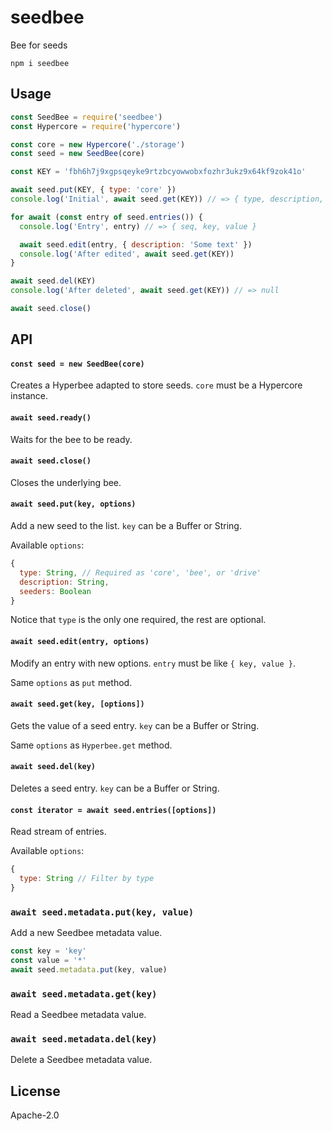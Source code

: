 # seedbee

Bee for seeds

```
npm i seedbee
```

## Usage
```js
const SeedBee = require('seedbee')
const Hypercore = require('hypercore')

const core = new Hypercore('./storage')
const seed = new SeedBee(core)

const KEY = 'fbh6h7j9xgpsqeyke9rtzbcyowwobxfozhr3ukz9x64kf9zok41o'

await seed.put(KEY, { type: 'core' })
console.log('Initial', await seed.get(KEY)) // => { type, description, seeders }

for await (const entry of seed.entries()) {
  console.log('Entry', entry) // => { seq, key, value }

  await seed.edit(entry, { description: 'Some text' })
  console.log('After edited', await seed.get(KEY))
}

await seed.del(KEY)
console.log('After deleted', await seed.get(KEY)) // => null

await seed.close()
```

## API

#### `const seed = new SeedBee(core)`

Creates a Hyperbee adapted to store seeds. `core` must be a Hypercore instance.

#### `await seed.ready()`

Waits for the bee to be ready.

#### `await seed.close()`

Closes the underlying bee.

#### `await seed.put(key, options)`

Add a new seed to the list. `key` can be a Buffer or String.

Available `options`:
```js
{
  type: String, // Required as 'core', 'bee', or 'drive'
  description: String,
  seeders: Boolean
}
````

Notice that `type` is the only one required, the rest are optional.

#### `await seed.edit(entry, options)`

Modify an entry with new options. `entry` must be like `{ key, value }`.

Same `options` as `put` method.

#### `await seed.get(key, [options])`

Gets the value of a seed entry. `key` can be a Buffer or String.

Same `options` as `Hyperbee.get` method.

#### `await seed.del(key)`

Deletes a seed entry. `key` can be a Buffer or String.

#### `const iterator = await seed.entries([options])`

Read stream of entries.

Available `options`:
```js
{
  type: String // Filter by type
}
```

### `await seed.metadata.put(key, value)`

Add a new Seedbee metadata value.

``` js
const key = 'key'
const value = '*'
await seed.metadata.put(key, value)
```

### `await seed.metadata.get(key)`

Read a Seedbee metadata value.

### `await seed.metadata.del(key)`

Delete a Seedbee metadata value.

## License

Apache-2.0
